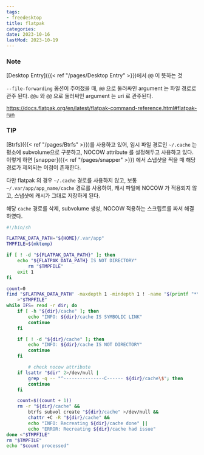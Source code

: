 ```yaml
---
tags:
- freedesktop
title: flatpak
categories:
date: 2023-10-16
lastMod: 2023-10-19
---
```

### Note

[Desktop Entry]({{< ref "/pages/Desktop Entry" >}})에서 `@@` 이 뜻하는 것

`--file-forwarding` 옵션이 주어졌을 때, `@@` 으로 둘러싸인 argument 는 파일 경로로 관주 된다. `@@u` 와 `@@` 으로 둘러싸인 argument 는 uri 로 관주된다.

<https://docs.flatpak.org/en/latest/flatpak-command-reference.html#flatpak-run>

### TIP

[Btrfs]({{< ref "/pages/Btrfs" >}})를 사용하고 있어, 임시 파일 경로인 `~/.cache` 는 평소에 subvolume으로 구분하고, NOCOW attribute 를 설정해두고 사용하고 있다. 이렇게 하면 [snapper]({{< ref "/pages/snapper" >}}) 에서 스냅샷을 찍을 때 해당 경로가 제외되는 이점이 존재한다.

다만 flatpak 의 경우 `~/.cache` 경로를 사용하지 않고, 보통 `~/.var/app/app_name/cache` 경로를 사용하여, 캐시 파일에 NOCOW 가 적용되지 않고,  스냅샷에 캐시가 그대로 저장하게 된다.

해당 `cache` 경로를 삭제, subvolume 생성, NOCOW 적용하는 스크립트를 짜서 해결 하였다.
```sh
#!/bin/sh

FLATPAK_DATA_PATH="${HOME}/.var/app"
TMPFILE=$(mktemp)

if [ ! -d "${FLATPAK_DATA_PATH}" ]; then
	echo "${FLATPAK_DATA_PATH} IS NOT DIRECTORY"
        rm "$TMPFILE"
	exit 1
fi

count=0
find "$FLATPAK_DATA_PATH" -maxdepth 1 -mindepth 1 ! -name "$(printf "*\n*")" \
	>"$TMPFILE"
while IFS= read -r dir; do
	if [ -h "${dir}/cache" ]; then
		echo "INFO: ${dir}/cache IS SYMBOLIC LINK"
		continue
	fi

	if [ ! -d "${dir}/cache" ]; then
		echo "INFO: ${dir}/cache IS NOT DIRECTORY"
		continue
	fi

        # check nocow attribute
	if lsattr "$dir" 2>/dev/null |
		grep -q -- "^---------------C------ ${dir}/cache\$"; then
		continue
	fi

	count=$((count + 1))
	rm -r "${dir}/cache" &&
		btrfs subvol create "${dir}/cache" >/dev/null &&
		chattr +C -R "${dir}/cache" &&
		echo "INFO: Recreating ${dir}/cache done" ||
		echo "ERROR: Recreating ${dir}/cache had issue"
done <"$TMPFILE"
rm "$TMPFILE"
echo "$count processed"
```
